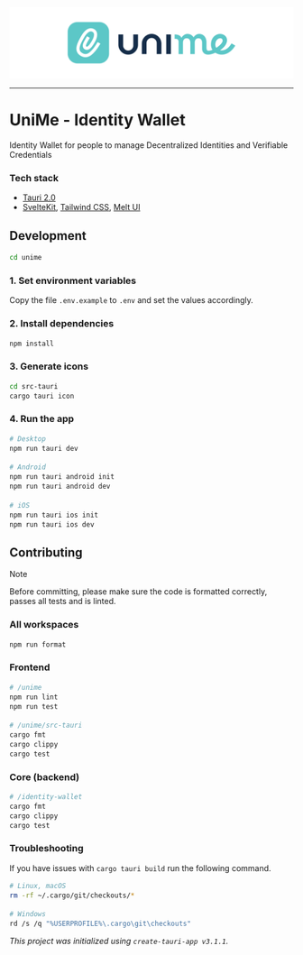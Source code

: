 ![banner.svg](https://github.com/impierce/identity-wallet/raw/HEAD/.github/banner.svg)

---

# UniMe - Identity Wallet

Identity Wallet for people to manage Decentralized Identities and Verifiable Credentials

### Tech stack

- [Tauri 2.0](https://beta.tauri.app/)
- [SvelteKit](https://kit.svelte.dev/), [Tailwind CSS](https://tailwindcss.com/), [Melt UI](https://melt-ui.com/)

## Development

```sh
cd unime
```

### 1. Set environment variables

Copy the file `.env.example` to `.env` and set the values accordingly.

### 2. Install dependencies

```sh
npm install
```

### 3. Generate icons

```sh
cd src-tauri
cargo tauri icon
```

### 4. Run the app

```sh
# Desktop
npm run tauri dev

# Android
npm run tauri android init
npm run tauri android dev

# iOS
npm run tauri ios init
npm run tauri ios dev
```

## Contributing

> [!NOTE]
> Before committing, please make sure the code is formatted correctly, passes all tests and is linted.

### All workspaces

```sh
npm run format
```

### Frontend

```sh
# /unime
npm run lint
npm run test

# /unime/src-tauri
cargo fmt
cargo clippy
cargo test
```

### Core (backend)

```sh
# /identity-wallet
cargo fmt
cargo clippy
cargo test
```

### Troubleshooting

If you have issues with `cargo tauri build` run the following command.

```sh
# Linux, macOS
rm -rf ~/.cargo/git/checkouts/*

# Windows
rd /s /q "%USERPROFILE%\.cargo\git\checkouts"
```

_This project was initialized using `create-tauri-app v3.1.1`._
